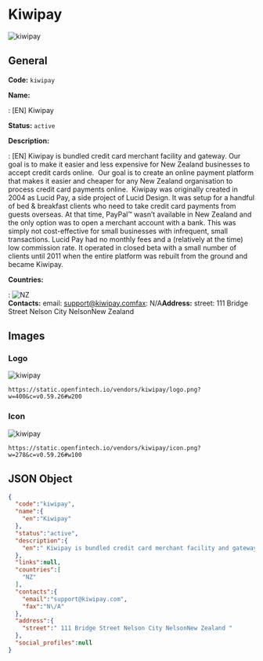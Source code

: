 
# Kiwipay 
![kiwipay](https://static.openfintech.io/vendors/kiwipay/logo.png?w=400&c=v0.59.26#w200)  

## General 
 
**Code:** `kiwipay` 
 
**Name:** 
 
:	[EN] Kiwipay 
 
**Status:** `active` 
 
**Description:** 
 
: [EN]  Kiwipay is bundled credit card merchant facility and gateway. Our goal is to make it easier and less expensive for New Zealand businesses to accept credit cards online.  Our goal is to create an online payment platform that makes it easier and cheaper for any New Zealand organisation to process credit card payments online.  Kiwipay was originally created in 2004 as Lucid Pay, a side project of Lucid Design. It was setup for a handful of bed & breakfast clients who need to take credit card payments from guests overseas. At that time, PayPal™ wasn’t available in New Zealand and the only option was to open a merchant account with a bank. This was simply not cost-effective for small businesses with infrequent, small transactions. Lucid Pay had no monthly fees and a (relatively at the time) low commission rate. It operated in closed beta with a small number of clients until 2011 when the entire platform was rebuilt from the ground and became Kiwipay.  
 
 
**Countries:** 
 
:	![NZ](https://cdnjs.cloudflare.com/ajax/libs/flag-icon-css/3.3.0/flags/4x3/nz.svg#w24)  
**Contacts:** 
email: support@kiwipay.comfax: N/A**Address:** 
street:  111 Bridge Street Nelson City NelsonNew Zealand  

## Images 

### Logo 
 
![kiwipay](https://static.openfintech.io/vendors/kiwipay/logo.png?w=400&c=v0.59.26#w200)  

```
https://static.openfintech.io/vendors/kiwipay/logo.png?w=400&c=v0.59.26#w200
```  

### Icon 
 
![kiwipay](https://static.openfintech.io/vendors/kiwipay/icon.png?w=278&c=v0.59.26#w100)  

```
https://static.openfintech.io/vendors/kiwipay/icon.png?w=278&c=v0.59.26#w100
```  

## JSON Object 

```json
{
  "code":"kiwipay",
  "name":{
    "en":"Kiwipay"
  },
  "status":"active",
  "description":{
    "en":" Kiwipay is bundled credit card merchant facility and gateway. Our goal is to make it easier and less expensive for New Zealand businesses to accept credit cards online. \u00a0Our goal is to create an online payment platform that makes it easier and cheaper for any New Zealand organisation to process credit card payments online.\u00a0 Kiwipay was originally created in 2004 as Lucid Pay, a side project of Lucid Design. It was setup for a handful of bed & breakfast clients who need to take credit card payments from guests overseas. At that time, PayPal\u2122 wasn\u2019t available in New Zealand and the only option was to open a merchant account with a bank. This was simply not cost-effective for small businesses with infrequent, small transactions. Lucid Pay had no monthly fees and a (relatively at the time) low commission rate. It operated in closed beta with a small number of clients until 2011 when the entire platform was rebuilt from the ground and became Kiwipay. "
  },
  "links":null,
  "countries":[
    "NZ"
  ],
  "contacts":{
    "email":"support@kiwipay.com",
    "fax":"N\/A"
  },
  "address":{
    "street":" 111 Bridge Street Nelson City NelsonNew Zealand "
  },
  "social_profiles":null
}
```  

